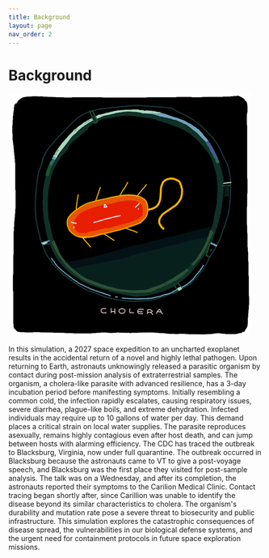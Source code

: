 ```yaml
---
title: Background
layout: page
nav_order: 2
---
```


# Background

![Placeholder](assets/images/cholera.GIF)


In this simulation, a 2027 space expedition to an uncharted exoplanet results in the accidental return of a novel and highly lethal pathogen. Upon returning to Earth, astronauts unknowingly released a parasitic organism by contact during post-mission analysis of extraterrestrial samples. The organism, a cholera-like parasite with advanced resilience, has a 3-day incubation period before manifesting symptoms.
Initially resembling a common cold, the infection rapidly escalates, causing respiratory issues, severe diarrhea, plague-like boils, and extreme dehydration. Infected individuals may require up to 10 gallons of water per day. This demand places a critical strain on local water supplies. The parasite reproduces asexually, remains highly contagious even after host death, and can jump between hosts with alarming efficiency.
The CDC has traced the outbreak to Blacksburg, Virginia, now under full quarantine. The outbreak occurred in Blacksburg because the astronauts came to VT to give a post-voyage speech, and Blacksburg was the first place they visited for post-sample analysis. The talk was on a Wednesday, and after its completion, the astronauts reported their symptoms to the Carilion Medical Clinic. Contact tracing began shortly after, since Carillion was unable to identify the disease beyond its similar characteristics to cholera. The organism's durability and mutation rate pose a severe threat to biosecurity and public infrastructure. This simulation explores the catastrophic consequences of disease spread, the vulnerabilities in our biological defense systems, and the urgent need for containment protocols in future space exploration missions.

